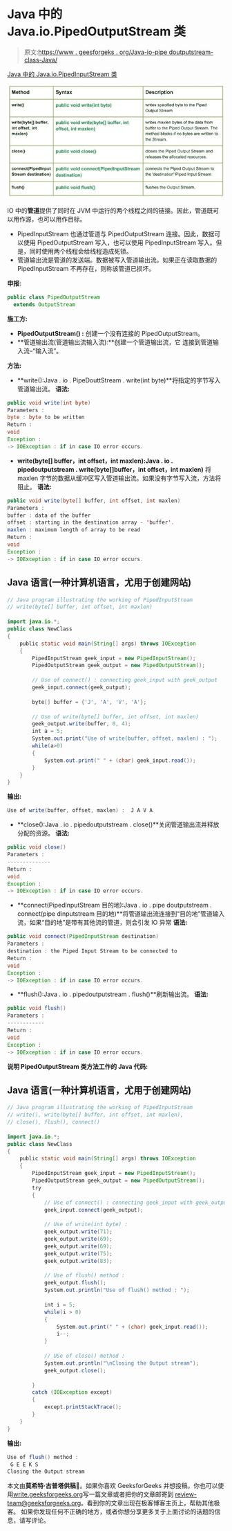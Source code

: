 # Java 中的 Java.io.PipedOutputStream 类

> 原文:[https://www . geesforgeks . org/Java-io-pipe doutputstream-class-Java/](https://www.geeksforgeeks.org/java-io-pipedoutputstream-class-java/)

[Java 中的 Java.io.PipedInputStream 类](https://www.geeksforgeeks.org/java-io-pipedinputstream-class-java/)

![io.PipedOutputStream class in Java](img/44e64a74c01bec182bc6bc2f6c2a5aac.png)

IO 中的**管道**提供了同时在 JVM 中运行的两个线程之间的链接。因此，管道既可以用作源，也可以用作目标。

*   PipedInputStream 也通过管道与 PipedOutputStream 连接。因此，数据可以使用 PipedOutputStream 写入，也可以使用 PipedInputStream 写入。但是，同时使用两个线程会给线程造成死锁。
*   管道输出流是管道的发送端。数据被写入管道输出流。如果正在读取数据的 PipedInputStream 不再存在，则称该管道已损坏。

**申报:**

```java
public class PipedOutputStream
  extends OutputStream
```

**施工方:**

*   **PipedOutputStream() :** 创建一个没有连接的 PipedOutputStream。
*   **管道输出流(管道输出流输入流):**创建一个管道输出流，它
    连接到管道输入流–“输入流”。

**方法:**

*   **write():Java . io . PipeDouttStream . write(int byte)**将指定的字节写入管道输出流。
    **语法:**

```java
public void write(int byte)
Parameters : 
byte : byte to be written
Return :                                               
void
Exception :
-> IOException : if in case IO error occurs.
```

*   **write(byte[] buffer，int offset，int maxlen):Java . io . pipedoutputstream . write(byte[]buffer，int offset，int maxlen)** 将 maxlen 字节的数据从缓冲区写入管道输出流。如果没有字节写入流，方法将阻止。
    **语法:**

```java
public void write(byte[] buffer, int offset, int maxlen)
Parameters : 
buffer : data of the buffer
offset : starting in the destination array - 'buffer'.
maxlen : maximum length of array to be read
Return :                                               
void
Exception :
-> IOException : if in case IO error occurs.
```

## Java 语言(一种计算机语言，尤用于创建网站)

```java
// Java program illustrating the working of PipedInputStream
// write(byte[] buffer, int offset, int maxlen)

import java.io.*;
public class NewClass
{
    public static void main(String[] args) throws IOException
    {
        PipedInputStream geek_input = new PipedInputStream();
        PipedOutputStream geek_output = new PipedOutputStream();

        // Use of connect() : connecting geek_input with geek_output
        geek_input.connect(geek_output);

        byte[] buffer = {'J', 'A', 'V', 'A'};

        // Use of write(byte[] buffer, int offset, int maxlen)
        geek_output.write(buffer, 0, 4);
        int a = 5;
        System.out.print("Use of write(buffer, offset, maxlen) : ");
        while(a>0)
        {
            System.out.print(" " + (char) geek_input.read());
        }
    }
}
```

**输出:**

```java
Use of write(buffer, offset, maxlen) :  J A V A
```

*   **close():Java . io . pipedoutputstream . close()**关闭管道输出流并释放分配的资源。
    **语法:**

```java
public void close()
Parameters : 
--------------
Return :                                               
void
Exception :
-> IOException : if in case IO error occurs.
```

*   **connect(PipedInputStream 目的地):Java . io . pipe doutputstream . connect(pipe dinputstream 目的地)**将管道输出流连接到“目的地”管道输入流，如果“目的地”是带有其他流的管道，则会引发 IO 异常
    **语法:**

```java
public void connect(PipedInputStream destination)
Parameters : 
destination : the Piped Input Stream to be connected to
Return :                                               
void
Exception :
-> IOException : if in case IO error occurs.
```

*   **flush():Java . io . pipedoutputstream . flush()**刷新输出流。
    **语法:**

```java
public void flush()
Parameters : 
------------
Return :                                               
void
Exception :
-> IOException : if in case IO error occurs.
```

**说明 PipedOutputStream 类方法工作的 Java 代码:**

## Java 语言(一种计算机语言，尤用于创建网站)

```java
// Java program illustrating the working of PipedInputStream
// write(), write(byte[] buffer, int offset, int maxlen),
// close(), flush(), connect()

import java.io.*;
public class NewClass
{
    public static void main(String[] args) throws IOException
    {
        PipedInputStream geek_input = new PipedInputStream();
        PipedOutputStream geek_output = new PipedOutputStream();
        try
        {
            // Use of connect() : connecting geek_input with geek_output
            geek_input.connect(geek_output);

            // Use of write(int byte) :
            geek_output.write(71);
            geek_output.write(69);
            geek_output.write(69);
            geek_output.write(75);
            geek_output.write(83);

            // Use of flush() method :
            geek_output.flush();
            System.out.println("Use of flush() method : ");

            int i = 5;
            while(i > 0)
            {
                System.out.print(" " + (char) geek_input.read());
                i--;
            }

            // USe of close() method :
            System.out.println("\nClosing the Output stream");
            geek_output.close();

        }
        catch (IOException except)
        {
            except.printStackTrace();
        }
    }
}
```

**输出:**

```java
Use of flush() method : 
 G E E K S
Closing the Output stream
```

本文由**莫希特·古普塔供稿🙂**。如果你喜欢 GeeksforGeeks 并想投稿，你也可以使用[write.geeksforgeeks.org](https://write.geeksforgeeks.org)写一篇文章或者把你的文章邮寄到 review-team@geeksforgeeks.org。看到你的文章出现在极客博客主页上，帮助其他极客。
如果你发现任何不正确的地方，或者你想分享更多关于上面讨论的话题的信息，请写评论。